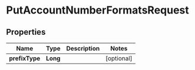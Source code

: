 
# PutAccountNumberFormatsRequest

## Properties
Name | Type | Description | Notes
------------ | ------------- | ------------- | -------------
**prefixType** | **Long** |  |  [optional]



